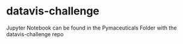 # datavis-challenge

Jupyter Notebook can be found in the Pymaceuticals Folder with the datavis-challenge repo